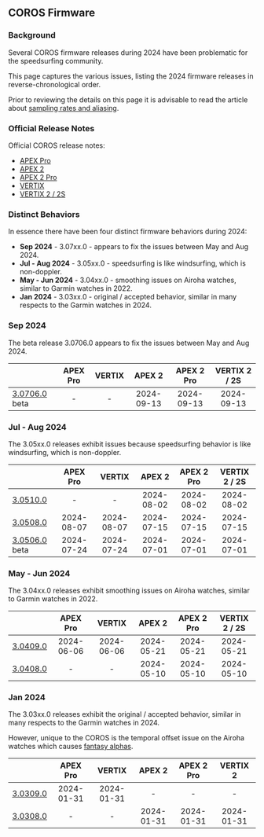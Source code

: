 ## COROS Firmware

### Background

Several COROS firmware releases during 2024 have been problematic for the speedsurfing community.

This page captures the various issues, listing the 2024 firmware releases in reverse-chronological order.

Prior to reviewing the details on this page it is advisable to read the article about [sampling rates and aliasing](../../../general/aliasing/README.md).



### Official Release Notes

Official COROS release notes:

- [APEX Pro](https://support.coros.com/hc/en-us/articles/20084448124052-COROS-APEX-Pro-Release-Notes)
- [APEX 2](https://support.coros.com/hc/en-us/articles/20087491155092-COROS-APEX-2-Release-Notes)
- [APEX 2 Pro](https://support.coros.com/hc/en-us/articles/20087492454932-COROS-APEX-2-Pro-Release-Notes)
- [VERTIX](https://support.coros.com/hc/en-us/articles/20086432465044-COROS-VERTIX-Release-Notes)
- [VERTIX 2 / 2S](https://support.coros.com/hc/en-us/articles/20087327564820-COROS-VERTIX-2-Release-Notes)



### Distinct Behaviors

In essence there have been four distinct firmware behaviors during 2024:

- **Sep 2024** - 3.07xx.0 - appears to fix the issues between May and Aug 2024.
- **Jul - Aug 2024** - 3.05xx.0 - speedsurfing is like windsurfing, which is non-doppler.
- **May - Jun 2024** - 3.04xx.0 - smoothing issues on Airoha watches, similar to Garmin watches in 2022.
- **Jan 2024** - 3.03xx.0 - original / accepted behavior, similar in many respects to the Garmin watches in 2024.



### Sep 2024

The beta release 3.0706.0 appears to fix the issues between May and Aug 2024.

|               | APEX Pro | VERTIX | APEX 2 | APEX 2 Pro | VERTIX 2 / 2S |
| :------- | :--------: | :--------: | :--------: | :--------: | :--------: |
| [3.0706.0](3.0706.0/README.md) beta | - | - | 2024-09-13 | 2024-09-13 | 2024-09-13 |



### Jul - Aug 2024

The 3.05xx.0 releases exhibit issues because speedsurfing behavior is like windsurfing, which is non-doppler.

|               | APEX Pro   | VERTIX | APEX 2 | APEX 2 Pro | VERTIX 2 / 2S |
| :------- | :--------: | :--------: | :--------: | :--------: | :--------: |
| [3.0510.0](3.0510.0/README.md) | - | - | 2024-08-02 | 2024-08-02 | 2024-08-02 |
| [3.0508.0](3.0508.0/README.md) | 2024-08-07 | 2024-08-07 | 2024-07-15 | 2024-07-15 | 2024-07-15 |
| [3.0506.0](3.0506.0/README.md) beta | 2024-07-24 | 2024-07-24 | 2024-07-01 | 2024-07-01 | 2024-07-01 |



### May - Jun 2024

The 3.04xx.0 releases exhibit smoothing issues on Airoha watches, similar to Garmin watches in 2022.


|          | APEX Pro   | VERTIX | APEX 2 | APEX 2 Pro | VERTIX 2 / 2S |
| :------- | :--------: | :--------: | :--------: | :--------: | :--------: |
| [3.0409.0](3.0409.0/README.md) | 2024-06-06 | 2024-06-06 | 2024-05-21 | 2024-05-21 | 2024-05-21 |
| [3.0408.0](3.0408.0/README.md) | - | - | 2024-05-10 | 2024-05-10 | 2024-05-10 |



### Jan 2024

The 3.03xx.0 releases exhibit the original / accepted behavior, similar in many respects to the Garmin watches in 2024.

However, unique to the COROS is the temporal offset issue on the Airoha watches which causes [fantasy alphas](../alpha/README.md).


|                                |  APEX Pro  |   VERTIX   |   APEX 2   | APEX 2 Pro |  VERTIX 2  |
| :----------------------------- | :--------: | :--------: | :--------: | :--------: | :--------: |
| [3.0309.0](3.0309.0/README.md) | 2024-01-31 | 2024-01-31 |     -      |     -      |     -      |
| [3.0308.0](3.0308.0/README.md) |     -      |     -      | 2024-01-31 | 2024-01-31 | 2024-01-31 |



